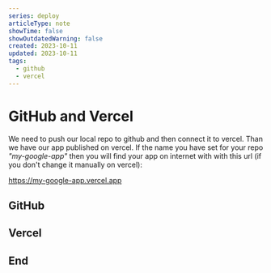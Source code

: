 ```yaml
---
series: deploy
articleType: note
showTime: false
showOutdatedWarning: false
created: 2023-10-11
updated: 2023-10-11
tags:
  - github
  - vercel
---
```


# GitHub and Vercel
We need to push our local repo to github and then connect it to vercel. Than we have our app published on vercel. If the name you have set for your repo _"my-google-app"_ then you will find your app on internet with with this url (if you don't change it manually on vercel):

https://my-google-app.vercel.app

## GitHub

## Vercel

## End
<!-- 
Made by lovkyndig 2023.
-->
